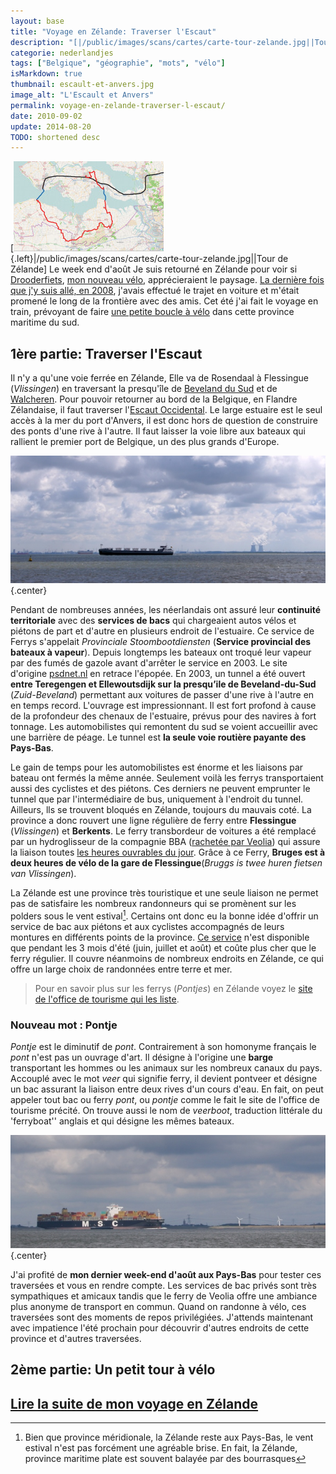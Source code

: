 ```yaml
---
layout: base
title: "Voyage en Zélande: Traverser l'Escaut"
description: "[|/public/images/scans/cartes/carte-tour-zelande.jpg||Tour de Zélande] Le week end d'août Je suis retourné en Zélande pour voir si Drooderfiets, mon nouveau"
categorie: nederlandjes
tags: ["Belgique", "géographie", "mots", "vélo"]
isMarkdown: true
thumbnail: escault-et-anvers.jpg
image_alt: "L'Escault et Anvers"
permalink: voyage-en-zelande-traverser-l-escaut/
date: 2010-09-02
update: 2014-08-20
TODO: shortened desc
---
```


[![Tour de Zélande](carte-tour-zelande_s.jpg){.left}|/public/images/scans/cartes/carte-tour-zelande.jpg||Tour de Zélande] Le week end d'août Je suis retourné en Zélande pour voir si [Drooderfiets](http://drooderfiets.tumblr.com/), [mon nouveau vélo](/drooderfiets-mon-nouveau-velo), apprécieraient le paysage. [La dernière fois que j'y suis allé, en 2008](/au-bord-de-la-belgique), j'avais effectué le trajet en voiture et m'était promené le long de la frontière avec des amis. Cet été j'ai fait le voyage en train, prévoyant de faire [une petite boucle à vélo](http://www.facebook.com/photo.php?pid=501696&fbid=1248303986569&id=1798535697) dans cette province maritime du sud.

## 1ère partie: Traverser l'Escaut

Il n'y a qu'une voie ferrée en Zélande, Elle va de Rosendaal à Flessingue (*Vlissingen*) en traversant la presqu'île de [Beveland du Sud](http://fr.wikipedia.org/wiki/Zuid-Beveland) et de [Walcheren](http://fr.wikipedia.org/wiki/Walcheren). Pour pouvoir retourner au bord de la Belgique, en Flandre Zélandaise, il faut traverser l'[Escaut Occidental](http://fr.wikipedia.org/wiki/Escaut_occidental). Le large estuaire est le seul accès à la mer du port d'Anvers, il est donc hors de question de construire des ponts d'une rive à l'autre. Il faut laisser la voie libre aux bateaux qui rallient le premier port de Belgique, un des plus grands d'Europe.

![L'Escault et Anvers](escault-et-anvers.jpg){.center}

Pendant de nombreuses années, les néerlandais ont assuré leur **continuité territoriale** avec des **services de bacs** qui chargeaient autos vélos et piétons de part et d'autre en plusieurs endroit de l'estuaire. Ce service de Ferrys s'appelait *Provinciale Stoombootdiensten* (**Service provincial des bateaux à vapeur**). Depuis longtemps les bateaux ont troqué leur vapeur par des fumés de gazole avant d'arrêter le service en 2003. Le site d'origine [psdnet.nl](http://www.psdnet.nl/vloot.html) en retrace l'épopée. En 2003, un tunnel a été ouvert **entre Teregengen et Ellewoutsdijk sur la presqu’ile de Beveland-du-Sud** (*Zuid-Beveland*) permettant aux voitures de passer d'une rive à l'autre en en temps record. L'ouvrage est impressionnant. Il est fort profond à cause de la profondeur des chenaux de l'estuaire, prévus pour des navires à fort tonnage. Les automobilistes qui remontent du sud se voient accueillir avec une barrière de péage. Le tunnel est **la seule voie routière payante des Pays-Bas**.

Le gain de temps pour les automobilistes est énorme et les liaisons par bateau ont fermés la même année. Seulement voilà les ferrys transportaient aussi des cyclistes et des piétons. Ces derniers ne peuvent emprunter le tunnel que par l'intermédiaire de bus, uniquement à l'endroit du tunnel. Ailleurs, lls se trouvent bloqués en Zélande, toujours du mauvais coté. La province a donc rouvert une ligne régulière de ferry entre **Flessingue** (*Vlissingen*) et **Berkents**. Le ferry transbordeur de voitures a été remplacé par un hydroglisseur de la compagnie BBA ([rachetée par Veolia](/les-petites-courses-de-l-ete)) qui assure la liaison toutes [les heures ouvrables du jour](https://www.veolia-transport.nl/fastferries/reisinformatie/plan-uw-reis/dienstregeling/index.html). Grâce à ce Ferry, **Bruges est à deux heures de vélo de la gare de Flessingue**(*Bruggs is twee huren fietsen van Vlissingen*).

La Zélande est une province très touristique et une seule liaison ne permet pas de satisfaire les nombreux randonneurs qui se promènent sur les polders sous le vent estival[^1]. Certains ont donc eu la bonne idée d'offrir un service de bac aux piétons et aux cyclistes accompagnés de leurs montures en différents points de la province. [Ce service](http://www.rondjepontje.nl/nl/welke.lp) n'est disponible que pendant les 3 mois d'été (juin, juillet et août) et coûte plus cher que le ferry régulier. Il couvre néanmoins de nombreux endroits en Zélande, ce qui offre un large choix de randonnées entre terre et mer.

> Pour en savoir plus sur les ferrys (*Pontjes*) en Zélande voyez le [site de l'office de tourisme qui les liste](http://routes.vvvzeeland.nl/nl/rondje-pontje/pontjes). 

### Nouveau mot : Pontje
*Pontje* est le diminutif de *pont*. Contrairement à son homonyme français le *pont* n'est pas un ouvrage d'art. Il désigne à l'origine une **barge** transportant les hommes ou les animaux sur les nombreux canaux du pays. Accouplé avec le mot *veer* qui signifie ferry, il devient pontveer et désigne un bac assurant la liaison entre deux rives d'un cours d'eau. En fait, on peut appeler tout bac ou ferry *pont*, ou *pontje* comme le fait le site de l'office de tourisme précité. On trouve aussi le nom de *veerboot*, traduction littérale du 'ferryboat'' anglais et qui désigne les mêmes bateaux.

![Sur l'Escaut](traversee-de-escault.jpg){.center}

J'ai profité de **mon dernier week-end d'août aux Pays-Bas** pour tester ces traversées et vous en rendre compte. Les services de bac privés sont très sympathiques et amicaux tandis que le ferry de Veolia offre une ambiance plus anonyme de transport en commun. Quand on randonne à vélo, ces traversées sont des moments de repos privilégiées. J'attends maintenant avec impatience l'été prochain pour découvrir d'autres endroits de cette province et d'autres traversées.

## 2ème partie: Un petit tour à vélo

[Lire la suite de mon voyage en Zélande](/a-nouveau-en-zelande)
---
[^1]:  Bien que province méridionale, la Zélande reste aux Pays-Bas, le vent estival n'est pas forcément une agréable brise. En fait, la Zélande, province maritime plate est souvent balayée par des bourrasques
<!-- post notes:
http://www.voetveren.nl/sub-overzicht/zeeland.htm
--->
